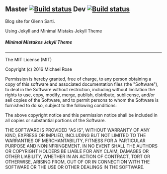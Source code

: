 Master [![Build status](https://ci.appveyor.com/api/projects/status/proxb7dvuo7nhgtk/branch/master?svg=true)](https://ci.appveyor.com/project/glennsarti/glennsarti-github-io/branch/master)
Dev [![Build status](https://ci.appveyor.com/api/projects/status/proxb7dvuo7nhgtk/branch/dev?svg=true)](https://ci.appveyor.com/project/glennsarti/glennsarti-github-io/branch/dev)
---
Blog site for Glenn Sarti.

Using Jekyll and Minimal Mistaks Jekyll Theme



##### Minimal Mistakes Jekyll Theme

---

The MIT License (MIT)

Copyright (c) 2016 Michael Rose

Permission is hereby granted, free of charge, to any person obtaining a copy
of this software and associated documentation files (the "Software"), to deal
in the Software without restriction, including without limitation the rights
to use, copy, modify, merge, publish, distribute, sublicense, and/or sell
copies of the Software, and to permit persons to whom the Software is
furnished to do so, subject to the following conditions:

The above copyright notice and this permission notice shall be included in all
copies or substantial portions of the Software.

THE SOFTWARE IS PROVIDED "AS IS", WITHOUT WARRANTY OF ANY KIND, EXPRESS OR
IMPLIED, INCLUDING BUT NOT LIMITED TO THE WARRANTIES OF MERCHANTABILITY,
FITNESS FOR A PARTICULAR PURPOSE AND NONINFRINGEMENT. IN NO EVENT SHALL THE
AUTHORS OR COPYRIGHT HOLDERS BE LIABLE FOR ANY CLAIM, DAMAGES OR OTHER
LIABILITY, WHETHER IN AN ACTION OF CONTRACT, TORT OR OTHERWISE, ARISING FROM,
OUT OF OR IN CONNECTION WITH THE SOFTWARE OR THE USE OR OTHER DEALINGS IN THE
SOFTWARE.
